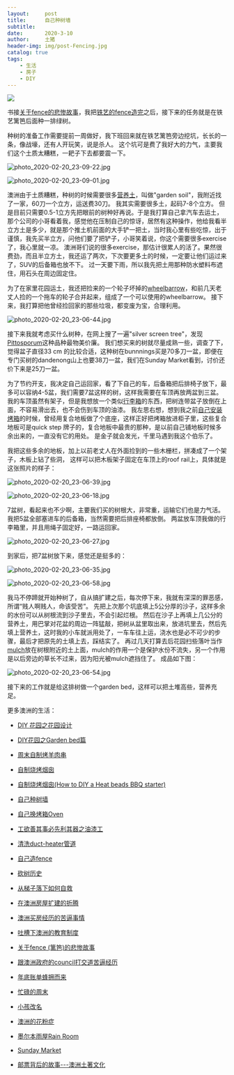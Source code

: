 ```yaml
---
layout:     post
title:      自己种树墙
subtitle:   
date:       2020-3-10
author:     土猪
header-img: img/post-Fencing.jpg
catalog: true
tags:
    - 生活
    - 房子
    - DIY
---
```


![](https://www.budgetdumpster.com/blog/wp-content/uploads/2018/05/green-giant-thuja-trees-for-privacy.jpg)


书接[关于fence的悲惨故事](http://livinginau.life/2019/12/01/%E5%85%B3%E4%BA%8Efence%E7%9A%84%E6%82%B2%E6%83%A8%E6%95%85%E4%BA%8B/)，我把[铁艺的fence造完](http://livinginau.life/2020/01/06/%E7%BB%88%E4%BA%8E%E9%80%A0%E5%A5%BD%E4%BA%86fence/)之后，接下来的任务就是在铁艺篱笆后面种一排绿树。 





种树的准备工作需要提前一周做好，我下班回来就在铁艺篱笆旁边挖坑，长长的一条，像战壕，还有人开玩笑，说是杀人。 这个坑可是费了我好大的力气，主要我们这个土质太糟糕，一耙子下去都要震一下。 





![photo_2020-02-20_23-09-22.jpg](https://cdn.steemitimages.com/DQmetp1Mfz5RHBPnckZLXYBzhBZ9phdiDRCKzixyUEMDoAA/photo_2020-02-20_23-09-22.jpg)





![photo_2020-02-20_23-09-01.jpg](https://cdn.steemitimages.com/DQmTuvVxFjKRpHgxFJoihf9HnTRL2xZg7k822GpgQD5DGWY/photo_2020-02-20_23-09-01.jpg)



澳洲由于土质糟糕，种树的时候需要很多[营养土](https://amzn.to/2W0H3Ca)，叫做"garden soil"，我附近找了一家，60刀一个立方，运送费30刀。 我其实需要很多土，起码7-8个立方。 但是目前只需要0.5-1立方先把眼前的树种好再说。于是我打算自己拿汽车去运土，那个公司的小哥看着我，感觉他在压制自己的惊讶，居然有这种操作，他给我看半立方土是多少，就是那个推土机前面的大手铲一把土，当时我心里有些吃惊，出于谨慎，我先买半立方，问他们要了把铲子，小哥笑着说，你这个需要很多exercise了，我心里就一凉。 澳洲哥们说的很多exercise，那估计很累人的活了。果然很费劲，而且半立方土，我还运了两次，下次要更多土的时候，一定要让他们运过来了，SUV的后备箱也放不下。 过一天要下雨，所以我先把土用那种防水塑料布遮住，用石头在周边固定住。






为了在家里花园运土，我还把捡来的一个轮子坏掉的[wheelbarrow](https://amzn.to/38IcxQd)，和前几天老丈人捡的一个拖车的轮子合并起来，组成了一个可以使用的wheelbarrow。 接下来，我打算把他曾经捡回家的那些垃圾，都变废为宝，合理利用。




![photo_2020-02-20_23-06-44.jpg](https://cdn.steemitimages.com/DQmPfMDpVHTfCwyxvSr594Hj5sjv4JWiKT3bMY2cQRQDb7i/photo_2020-02-20_23-06-44.jpg)





接下来我就考虑买什么树种，在网上搜了一遍"silver screen tree"，发现[Pittosporum](https://amzn.to/2VY7jgj)这种品种最物美价廉。 我们想买来的树就尽量成熟一些，调查了下，觉得盆子直径33 cm 的比较合适，这种树在bunnnings买是70多刀一盆，即便在专门买树的dandenong山上也要38刀一盆，我们在Sunday Market看到，讨价还价下来是25刀一盆。






为了节约开支，我决定自己运回家，看了下自己的车，后备箱把后排椅子放下，最多可以容纳4-5盆，我们需要7盆这样的树，这样我需要在车顶再放两盆到三盆。 我的车顶虽然有架子，但是我想放一个类似[行李箱](https://amzn.to/39EsFDk)的东西，把树连带盆子放倒在上面，不容易滑出去，也不会伤到车顶的油漆。 我左思右想，想到我之前[自己安装烤箱]()的时候，曾经用复合地板做了个底座，这样正好把烤箱放进柜子里，这些复合地板可是quick step 牌子的，复合地板中最贵的那种，是以前自己铺地板时候多余出来的，一直没有它的用处。 是金子就会发光，千里马遇到我这个伯乐了。 




我把这些多余的地板，加上以前老丈人在外面捡到的一些木栅栏，拼凑成了一个架子，木板上钻了些洞， 这样可以把木板架子固定在车顶上的roof rail上，具体就是这张照片的样子：




![photo_2020-02-20_23-06-39.jpg](https://cdn.steemitimages.com/DQmUJC4xo8ctmFWTKZjKtL9V8gnLs3mLB81i65fBECWkVVb/photo_2020-02-20_23-06-39.jpg)




![photo_2020-02-20_23-06-18.jpg](https://cdn.steemitimages.com/DQmNhiuSDPFpPagAcSYdTEHHF6BNoxzUrgwLjPVP8TA6Hj5/photo_2020-02-20_23-06-18.jpg)




7盆树，看起来也不少啊，主要我们买的树根大，非常重，运输它们也是力气活。 我把5盆全部塞进车的后备箱，当然需要把后排座椅都放倒。 两盆放车顶我做的行李箱里，并且用绳子固定好，一路运回家。 




![photo_2020-02-20_23-06-27.jpg](https://cdn.steemitimages.com/DQme4EKFsDNfXC5p1adv3yGHSk92BmkmoATcP449rP4qKpM/photo_2020-02-20_23-06-27.jpg)




到家后，把7盆树放下来，感觉还是挺多的：





![photo_2020-02-20_23-06-35.jpg](https://cdn.steemitimages.com/DQmPdSKtAHEFjBoZ918iYtdAH72a9URzChdkcxC1ScLxsAx/photo_2020-02-20_23-06-35.jpg)




![photo_2020-02-20_23-06-58.jpg](https://cdn.steemitimages.com/DQmNxBx4e9V6GzCBPmqP65NgKGuuqFS14Z195LRxBwMTuLD/photo_2020-02-20_23-06-58.jpg)






我马不停蹄就开始种树了，自从搞扩建之后，每次停下来，我就有深深的罪恶感，所谓“贱人啊贱人，命该受苦”。 先把上次那个坑底填上5公分厚的沙子，这样多余的水份可以从树根流到沙子里去，不会引起烂根。 然后在沙子上再填上几公分的营养土，用巴掌对花盆的周边一阵猛敲，把树从盆里取出来，放进坑里去，然后先填上营养土，这时我的小车就派用处了，一车车往上运，浇水也是必不可少的步骤，最后才把原先的土填上去，踩结实了。  再过几天打算去后花园扫些落叶当作[mulch](https://amzn.to/2Q0PR76)放在树根附近的土上面，mulch的作用一个是保护水份不流失，另一个作用是以后旁边的草长不过来，因为阳光被mulch遮挡住了。 成品如下图：






![photo_2020-02-20_23-06-54.jpg](https://cdn.steemitimages.com/DQmcyvTD4X8RfCZCJG8EU4S1ERB4hJuWJcHtS1LbsdMMCFr/photo_2020-02-20_23-06-54.jpg)





接下来的工作就是给这排树做一个garden bed，这样可以把土堆高些，营养充足。









更多澳洲的生活：

- [DIY 花园之花园设计](http://livinginau.life/2020/03/30/diy-garden-design/)

- [DIY花园之Garden bed篇](http://livinginau.life/2020/04/17/diy-garden-bed/)

- [周末自制烤羊肉串](http://livinginau.life/2014/03/03/%E5%91%A8%E6%9C%AB%E8%87%AA%E5%88%B6%E7%83%A4%E7%BE%8A%E8%82%89%E4%B8%B2/)

- [自制烧烤烟囱](http://livinginau.life/2014/02/20/%E8%87%AA%E5%88%B6%E7%83%A7%E7%83%A4%E7%83%9F%E5%9B%B1/)

- [自制烧烤烟囱(How to DIY a Heat beads BBQ starter)](https://steemit.com/life/@chenlocus/how-to-diy-a-heat-beads-bbq-starter)

- [自己种树墙](http://livinginau.life/2020/03/10/%E8%87%AA%E5%B7%B1%E7%A7%8D%E6%A0%91%E5%A2%99/)

- [自己换烤箱Oven](http://livinginau.life/2020/02/12/%E8%87%AA%E5%B7%B1%E6%8D%A2oven/)

- [工欲善其事必先利其器之油漆工](http://livinginau.life/2020/04/13/%E5%B7%A5%E6%AC%B2%E5%96%84%E5%85%B6%E4%BA%8B%E5%BF%85%E5%85%88%E5%88%A9%E5%85%B6%E5%99%A8%E4%B9%8B%E6%B2%B9%E6%BC%86%E5%B7%A5/)

- [清洗duct-heater管道](http://livinginau.life/2020/04/08/%E8%87%AA%E5%B7%B1%E5%8A%A8%E6%89%8B%E6%B8%85%E6%B4%97duct-heater%E7%AE%A1%E9%81%93/)

- [自己造fence](http://livinginau.life/2020/01/06/%E7%BB%88%E4%BA%8E%E9%80%A0%E5%A5%BD%E4%BA%86fence/)

- [砍树历史](http://livinginau.life/2019/12/29/%E7%A0%8D%E6%A0%91%E5%8E%86%E5%8F%B2/)

- [从梯子落下如何自救](http://livinginau.life/2020/03/21/%E4%BB%8E%E6%A2%AF%E5%AD%90%E8%90%BD%E4%B8%8B%E5%A6%82%E4%BD%95%E8%87%AA%E6%95%91/)

- [在澳洲房屋扩建的折腾](http://livinginau.life/2019/12/19/%E5%9C%A8%E6%BE%B3%E6%B4%B2%E6%88%BF%E5%B1%8B%E6%89%A9%E5%BB%BA%E7%9A%84%E6%8A%98%E8%85%BE/)

- 
  [澳洲买房经历的苦逼事情](http://livinginau.life/2019/12/18/%E6%BE%B3%E6%B4%B2%E4%B9%B0%E6%88%BF%E7%BB%8F%E5%8E%86%E7%9A%84%E8%8B%A6%E9%80%BC%E4%BA%8B%E6%83%85/)

- 
  [吐槽下澳洲的教育制度](http://livinginau.life/2019/12/13/%E5%90%90%E6%A7%BD%E6%BE%B3%E6%B4%B2%E6%95%99%E8%82%B2%E5%88%B6%E5%BA%A6/)

- [关于fence (篱笆)的悲惨故事](http://livinginau.life/2019/12/01/%E5%85%B3%E4%BA%8Efence%E7%9A%84%E6%82%B2%E6%83%A8%E6%95%85%E4%BA%8B/)

- [跟澳洲政府的council打交道苦逼经历](http://livinginau.life/2019/11/29/%E8%B7%9F%E6%BE%B3%E6%B4%B2%E6%94%BF%E5%BA%9C%E7%9A%84council%E6%89%93%E4%BA%A4%E9%81%93%E8%8B%A6%E9%80%BC%E7%BB%8F%E5%8E%86/)

- [年底账单蜂拥而来](http://livinginau.life/2019/11/29/%E8%B4%A6%E5%8D%95%E8%9C%82%E6%8B%A5%E8%80%8C%E6%9D%A5/)

- [忙碌的周末](http://livinginau.life/2019/11/12/%E5%BF%99%E7%A2%8C%E7%9A%84%E5%91%A8%E6%9C%AB/)

- [小孩改名](http://livinginau.life/2019/11/10/%E5%B0%8F%E5%AD%A9%E6%94%B9%E5%90%8D/)

- [澳洲的花粉症](http://livinginau.life/2018/08/10/%E6%BE%B3%E6%B4%B2%E7%9A%84%E8%8A%B1%E7%B2%89%E7%97%87/)

- [墨尔本雨屋Rain Room](http://livinginau.life/2020/01/13/rain-room/)

- [Sunday Market](http://livinginau.life/2020/01/12/Sunday-Market/)

- [邮票背后的故事---澳洲土著文化](http://livinginau.life/2018/07/10/%E9%82%AE%E7%A5%A8%E8%83%8C%E5%90%8E%E7%9A%84%E6%95%85%E4%BA%8B/)